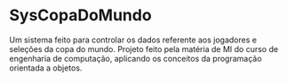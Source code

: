 # SysCopaDoMundo
Um sistema feito para controlar os dados referente aos jogadores e seleções da copa do mundo. Projeto feito pela matéria de MI do curso de engenharia de computação, aplicando os conceitos da programação orientada a objetos.
